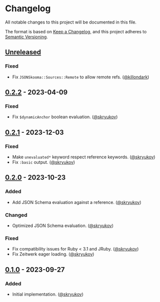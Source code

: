 # Changelog

All notable changes to this project will be documented in this file.

The format is based on [Keep a Changelog],
and this project adheres to [Semantic Versioning].

## [Unreleased]

### Fixed

- Fix `JSONSkooma::Sources::Remote` to allow remote refs. ([@killondark])

## [0.2.2] - 2023-04-09

### Fixed

- Fix `$dynamicAnchor` boolean evaluation. ([@skryukov])

## [0.2.1] - 2023-12-03

### Fixed

- Make `unevaluated*` keyword respect reference keywords. ([@skryukov])
- Fix `:basic` output. ([@skryukov])

## [0.2.0] - 2023-10-23

### Added

- Add JSON Schema evaluation against a reference. ([@skryukov])

### Changed

- Optimized JSON Schema evaluation. ([@skryukov])

### Fixed

- Fix compatibility issues for Ruby < 3.1 and JRuby. ([@skryukov])
- Fix Zeitwerk eager loading. ([@skryukov])

## [0.1.0] - 2023-09-27

### Added

- Initial implementation. ([@skryukov])

[@skryukov]: https://github.com/skryukov
[@killondark]: https://github.com/killondark

[Unreleased]: https://github.com/skryukov/json_skooma/compare/v0.2.2...HEAD
[0.2.2]: https://github.com/skryukov/json_skooma/compare/v0.2.1...v0.2.2
[0.2.1]: https://github.com/skryukov/json_skooma/compare/v0.2.0...v0.2.1
[0.2.0]: https://github.com/skryukov/json_skooma/compare/v0.1.0...v0.2.0
[0.1.0]: https://github.com/skryukov/json_skooma/commits/v0.1.0

[Keep a Changelog]: https://keepachangelog.com/en/1.0.0/
[Semantic Versioning]: https://semver.org/spec/v2.0.0.html
